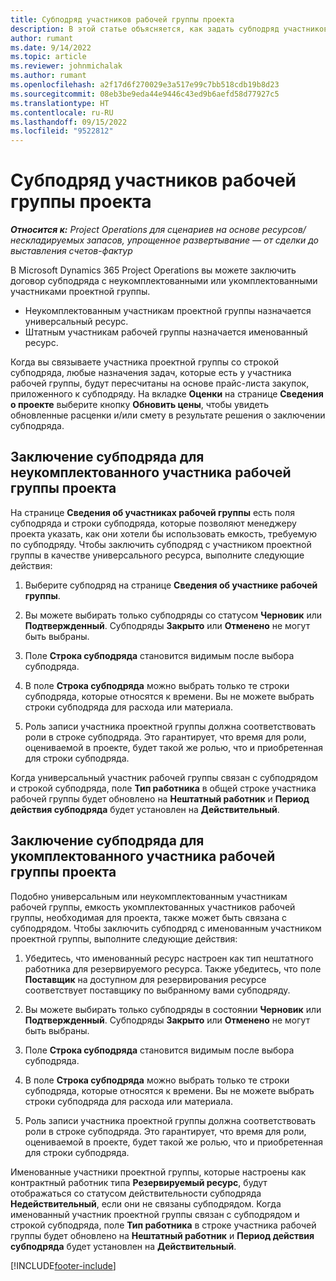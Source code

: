 ```yaml
---
title: Субподряд участников рабочей группы проекта
description: В этой статье объясняется, как задать субподряд участников проектной группы в Microsoft Dynamics 365 Project Operations.
author: rumant
ms.date: 9/14/2022
ms.topic: article
ms.reviewer: johnmichalak
ms.author: rumant
ms.openlocfilehash: a2f17d6f270029e3a517e99c7bb518cdb19b8d23
ms.sourcegitcommit: 08eb3be9eda44e9446c43ed9b6aefd58d77927c5
ms.translationtype: HT
ms.contentlocale: ru-RU
ms.lasthandoff: 09/15/2022
ms.locfileid: "9522812"
---
```

# <a name="subcontracting-project-team-members"></a>Субподряд участников рабочей группы проекта

_**Относится к:** Project Operations для сценариев на основе ресурсов/нескладируемых запасов, упрощенное развертывание — от сделки до выставления счетов-фактур_

В Microsoft Dynamics 365 Project Operations вы можете заключить договор субподряда с неукомплектованными или укомплектованными участниками проектной группы.

- Неукомплектованным участникам проектной группы назначается универсальный ресурс.
- Штатным участникам рабочей группы назначается именованный ресурс.

Когда вы связываете участника проектной группы со строкой субподряда, любые назначения задач, которые есть у участника рабочей группы, будут пересчитаны на основе прайс-листа закупок, приложенного к субподряду.  На вкладке **Оценки** на странице **Сведения о проекте** выберите кнопку **Обновить цены**, чтобы увидеть обновленные расценки и/или смету в результате решения о заключении субподряда. 

## <a name="subcontracting-an-unstaffed-project-team-member"></a>Заключение субподряда для неукомплектованного участника рабочей группы проекта
На странице **Сведения об участниках рабочей группы** есть поля субподряда и строки субподряда, которые позволяют менеджеру проекта указать, как они хотели бы использовать емкость, требуемую по субподряду. Чтобы заключить субподряд с участником проектной группы в качестве универсального ресурса, выполните следующие действия:

1.  Выберите субподряд на странице **Сведения об участнике рабочей группы**.

2.  Вы можете выбирать только субподряды со статусом **Черновик** или **Подтвержденный**. Субподряды **Закрыто** или **Отменено** не могут быть выбраны. 

3.  Поле **Строка субподряда** становится видимым после выбора субподряда.

4.  В поле **Строка субподряда** можно выбрать только те строки субподряда, которые относятся к времени. Вы не можете выбрать строки субподряда для расхода или материала.

5.  Роль записи участника проектной группы должна соответствовать роли в строке субподряда. Это гарантирует, что время для роли, оцениваемой в проекте, будет такой же ролью, что и приобретенная для строки субподряда. 

Когда универсальный участник рабочей группы связан с субподрядом и строкой субподряда, поле **Тип работника** в общей строке участника рабочей группы будет обновлено на **Нештатный работник** и **Период действия субподряда** будет установлен на **Действительный**.

## <a name="subcontracting-a-staffed-project-team-member"></a>Заключение субподряда для укомплектованного участника рабочей группы проекта
Подобно универсальным или неукомплектованным участникам рабочей группы, емкость укомплектованных участников рабочей группы, необходимая для проекта, также может быть связана с субподрядом. Чтобы заключить субподряд с именованным участником проектной группы, выполните следующие действия:

1.  Убедитесь, что именованный ресурс настроен как тип нештатного работника для резервируемого ресурса. Также убедитесь, что поле **Поставщик** на доступном для резервирования ресурсе соответствует поставщику по выбранному вами субподряду. 

2.  Вы можете выбирать только субподряды в состоянии **Черновик** или **Подтвержденный**. Субподряды **Закрыто** или **Отменено** не могут быть выбраны. 

3.  Поле **Строка субподряда** становится видимым после выбора субподряда.

4.  В поле **Строка субподряда** можно выбрать только те строки субподряда, которые относятся к времени. Вы не можете выбрать строки субподряда для расхода или материала.

5.  Роль записи участника проектной группы должна соответствовать роли в строке субподряда. Это гарантирует, что время для роли, оцениваемой в проекте, будет такой же ролью, что и приобретенная для строки субподряда. 

Именованные участники проектной группы, которые настроены как контрактный работник типа **Резервируемый ресурс**, будут отображаться со статусом действительности субподряда **Недействительный**, если они не связаны субподрядом. Когда именованный участник проектной группы связан с субподрядом и строкой субподряда, поле **Тип работника** в строке участника рабочей группы будет обновлено на **Нештатный работник** и **Период действия субподряда** будет установлен на **Действительный**.

[!INCLUDE[footer-include](../../includes/footer-banner.md)]
